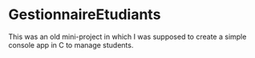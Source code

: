 # GestionnaireEtudiants

This was an old mini-project in which I was supposed to create a simple console app in C to manage students.
